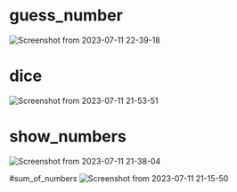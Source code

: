 # guess_number
![Screenshot from 2023-07-11 22-39-18](https://github.com/yasinnorozzadeh/python-course2/assets/88095232/e1ccb2af-693a-40c3-a380-073098850bdd)

# dice
![Screenshot from 2023-07-11 21-53-51](https://github.com/yasinnorozzadeh/python-course2/assets/88095232/ea88dec2-7c7c-41da-9e5d-bc2d99726df8)

# show_numbers
![Screenshot from 2023-07-11 21-38-04](https://github.com/yasinnorozzadeh/python-course2/assets/88095232/0acd84e1-9398-4a8a-9d0e-dda2e6b7832d)

#sum_of_numbers
![Screenshot from 2023-07-11 21-15-50](https://github.com/yasinnorozzadeh/python-course2/assets/88095232/7a00ca3d-e2a7-4185-abbf-214e575ea3d2)
